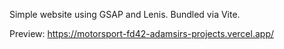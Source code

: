 Simple website using GSAP and Lenis. Bundled via Vite.

Preview: https://motorsport-fd42-adamsirs-projects.vercel.app/